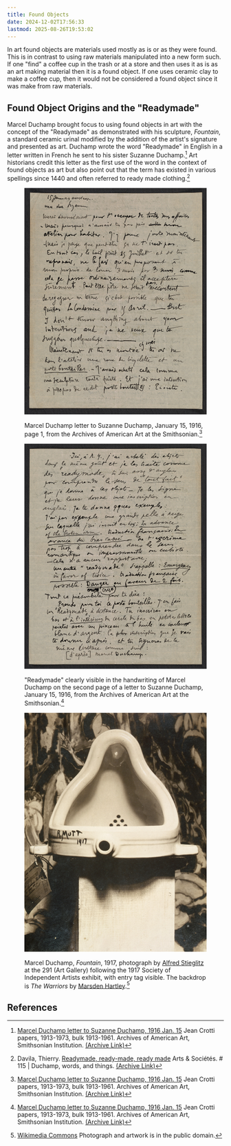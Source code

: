 ```yaml
---
title: Found Objects
date: 2024-12-02T17:56:33
lastmod: 2025-08-26T19:53:02
---
```


In art found objects are materials used mostly as is or as they were found. This is in contrast to using raw materials manipulated into a new form such. If one "find" a coffee cup in the trash or at a store and then uses it as is as an art making material then it is a found object. If one uses ceramic clay to make a coffee cup, then it would not be considered a found object since it was make from raw materials.

## Found Object Origins and the "Readymade"

Marcel Duchamp brought focus to using found objects in art with the concept of the "Readymade" as demonstrated with his sculpture, _Fountain_, a standard ceramic urinal modified by the addition of the artist's signature and presented as art. Duchamp wrote the word "Readymade" in English in a letter written in French he sent to his sister Suzanne Duchamp.[^duchamp-letter] Art historians credit this letter as the first use of the word in the context of found objects as art but also point out that the term has existed in various spellings since 1440 and often referred to ready made clothing.[^readymade-history]

<div class="gallery-grid">
<figure>

[![Marcel Duchamp letter to Suzanne Duchamp page 1](./attachments/1916-01-15_Marcel-Duchamp-letter-to-Suzanne-Duchamp-page-1.jpg)](./attachments/1916-01-15_Marcel-Duchamp-letter-to-Suzanne-Duchamp-page-1.jpg)

<figcaption>

Marcel Duchamp letter to Suzanne Duchamp, January 15, 1916, page 1, from the Archives of American Art at the Smithsonian.[^duchamp-letter]

</figcaption>

</figure>

<figure>

[![Marcel Duchamp letter to Suzanne Duchamp page 2](./attachments/1916-01-15_Marcel-Duchamp-letter-to-Suzanne-Duchamp-page-2.jpg)](./attachments/1916-01-15_Marcel-Duchamp-letter-to-Suzanne-Duchamp-page-2.jpg)

<figcaption>

"Readymade" clearly visible in the handwriting of Marcel Duchamp on the second page of a letter to Suzanne Duchamp, January 15, 1916, from the Archives of American Art at the Smithsonian.[^duchamp-letter]

</figcaption>

</figure>

</div>

<figure>

[![Fountain by Marcel Duchamp 1917](./attachments/1917-Marcel-Duchamp_Fountain_photograph-by_Alfred-Stieglitz.jpg)](./attachments/1917-Marcel-Duchamp_Fountain_photograph-by_Alfred-Stieglitz.jpg)

<figcaption>

Marcel Duchamp, _Fountain_, 1917, photograph by [Alfred Stieglitz](https://en.wikipedia.org/wiki/Alfred_Stieglitz) at the 291 (Art Gallery) following the 1917 Society of Independent Artists exhibit, with entry tag visible. The backdrop is _The Warriors_ by [Marsden Hartley](https://en.wikipedia.org/wiki/Marsden_Hartley).[^duchamp-fountain]

</figcaption>

</figure>

## References

[^duchamp-fountain]: [Wikimedia Commons](https://commons.wikimedia.org/wiki/File:Marcel_Duchamp,_1917,_Fountain,_photograph_by_Alfred_Stieglitz.jpg) Photograph and artwork is in the public domain.
[^readymade-history]: Davila, Thierry. [Readymade, ready-made, ready made](https://www.sciencespo.fr/artsetsocietes/en/archives/4753) Arts & Sociétés. # 115 | Duchamp, words, and things. [(Archive Link)](https://web.archive.org/web/20240221082335/https://www.sciencespo.fr/artsetsocietes/en/archives/4753)
[^duchamp-letter]: [Marcel Duchamp letter to Suzanne Duchamp, 1916 Jan. 15](https://www.aaa.si.edu/collections/items/detail/marcel-duchamp-letter-to-suzanne-duchamp-15127) Jean Crotti papers, 1913-1973, bulk 1913-1961. Archives of American Art, Smithsonian Institution. [(Archive Link)](https://web.archive.org/web/20240724111119/https://www.aaa.si.edu/collections/items/detail/marcel-duchamp-letter-to-suzanne-duchamp-15127)

